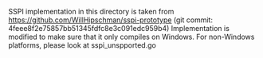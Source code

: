 SSPI implementation in this directory is taken from https://github.com/WillHipschman/sspi-prototype (git commit: 4feee8f2e75857bb51345fdfc8e3c091edc959b4)
Implementation is modified to make sure that it only compiles on Windows.
For non-Windows platforms, please look at sspi_unspported.go
